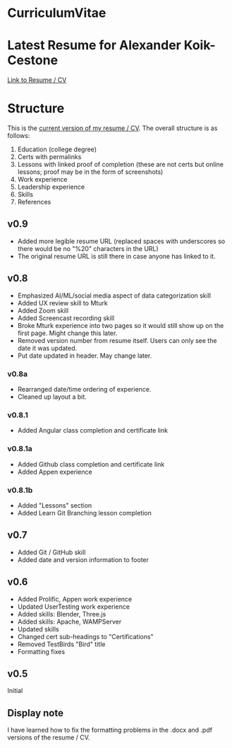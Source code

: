 # CurriculumVitae

# Latest Resume for Alexander Koik-Cestone

<a href="/CurriculumVitae/Alexander_Koik-Cestone_resume.pdf">Link to Resume / CV</a>

# Structure

This is the <a href="/CurriculumVitae/Alexander_Koik-Cestone_resume.pdf">current version of my resume / CV</a>. The overall structure is as follows:
1. Education (college degree)
1. Certs with permalinks
1. Lessons with linked proof of completion (these are not certs but online lessons; proof may be in the form of screenshots)
1. Work experience
1. Leadership experience
1. Skills
1. References

## v0.9
* Added more legible resume URL (replaced spaces with underscores so there would be no "%20" characters in the URL)
* The original resume URL is still there in case anyone has linked to it.

## v0.8
* Emphasized AI/ML/social media aspect of data categorization skill
* Added UX review skill to Mturk
* Added Zoom skill
* Added Screencast recording skill
* Broke Mturk experience into two pages so it would still show up on the first page. Might change this later.
* Removed version number from resume itself. Users can only see the date it was updated.
* Put date updated in header. May change later.
### v0.8a
* Rearranged date/time ordering of experience.
* Cleaned up layout a bit.
### v0.8.1
* Added Angular class completion and certificate link
### v0.8.1a
* Added Github class completion and certificate link
* Added Appen experience
### v0.8.1b
* Added "Lessons" section
* Added Learn Git Branching lesson completion

## v0.7
* Added Git / GitHub skill
* Added date and version information to footer

## v0.6
* Added Prolific, Appen work experience
* Updated UserTesting work experience
* Added skills: Blender, Three.js
* Added skills: Apache, WAMPServer
* Updated skills
* Changed cert sub-headings to "Certifications"
* Removed TestBirds "Bird" title
* Formatting fixes

## v0.5

Initial

## Display note 

I have learned how to fix the formatting problems in the .docx and .pdf versions of the resume / CV.